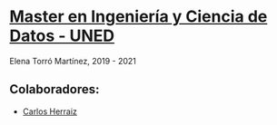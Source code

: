 # [Master en Ingeniería y Ciencia de Datos - UNED](http://portal.uned.es/portal/page?_pageid=93,69878428&_dad=portal&_schema=PORTAL)

Elena Torró Martínez, 2019 - 2021

## Colaboradores:

* [Carlos Herraiz](https://github.com/ciherraiz)